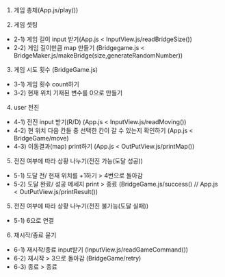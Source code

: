 1. 게임 총체(App.js/play())

2. 게임 셋팅
* 2-1) 게임 길이 input 받기(App.js < InputView.js/readBridgeSize())
* 2-2) 게임 길이만큼 map 만들기 (Bridgegame.js < BridgeMaker.js/makeBridge(size,generateRandomNumber))

3. 게임 시도 횟수 (BridgeGame.js) 
* 3-1) 게임 횟수 count하기 
* 3-2) 현재 위치 기재된 변수를 0으로 만들기

4. user 전진 
* 4-1) 전진 input 받기(R/D) (App.js < InputView.js/readMoving())
* 4-2) 현 위치 다음 칸들 중 선택한 칸이 갈 수 있는지 확인하기 (App.js < BridgeGame/move)
* 4-3) 이동결과(map) print하기 (App.js < OutPutView.js/printMap())
 
5. 전진 여부에 따라 상황 나누기(전진 가능(도달 성공))
* 5-1) 도달 전/ 현재 위치를 +1하기 > 4번으로 돌아감 
* 5-2) 도달 완료/ 성공 메세지 print > 종료 (BridgeGame.js/success()  //  App.js < OutPutView.js/printResult())

5. 전진 여부에 따라 상황 나누기(전진 불가능(도달 실패))
* 5-1)  6으로 연결

6. 재시작/종료 묻기 
* 6-1) 재시작/종료 input받기 (InputView.js/readGameCommand())
* 6-2) 재시작 > 3으로 돌아감 (BridgeGame/retry)
* 6-3) 종료 > 종료
    

